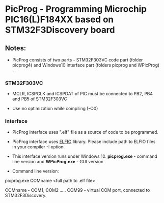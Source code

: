 # **PicProg - Programming Microchip PIC16(L)F184XX based on STM32F3Discovery board**## Notes:- PicProg consists of two parts - STM32F303VC code part (folder picprog4) and Windows10 interface part (folders picprog and WPicProg) .### STM32F303VC- MCLR, ICSPCLK and ICSPDAT of PIC must be connected to PB2, PB4 and PB5 of STM32F303VC- Use no optimization while compiling (-O0)### Interface- PicProg interface uses ".elf" file as a source of code to be programmed.- PicProg interface uses [ELFIO](http://serge1.github.io/ELFIO) library. Please include path to ELFIO files in your compiler -I option.- This interface version runs under Windows 10. **picprog.exe** - command line version and **WPicProg.exe** - GUI version.- Command line version:picprog.exe  COMname  <full path to .elf file>COMname - COM1, COM2 ….. COM99 - virtual COM port, connected to STM32F3Discovery. 
